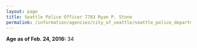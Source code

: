 ```yaml
---
layout: page
title: Seattle Police Officer 7783 Ryan P. Stone
permalink: /information/agencies/city_of_seattle/seattle_police_department/copbook/7783/
---
```


**Age as of Feb. 24, 2016:** 34
